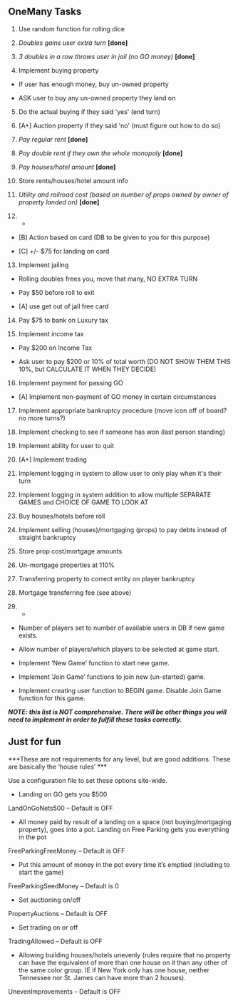 ## OneMany Tasks

1. Use random function for rolling dice

2. *Doubles gains user extra turn* **[done]**

3. *3 doubles in a row throws user in jail (no GO money)* **[done]**

4. Implement buying property

 * If user has enough money, buy un-owned property

 * ASK user to buy any un-owned property they land on

5. Do the actual buying if they said 'yes' (end turn)

6. [A+] Auction property if they said 'no' (must figure out how to do so)

7. *Pay regular rent* **[done]**

8. *Pay double rent if they own the whole monopoly* **[done]**

9. *Pay houses/hotel amount* **[done]**

10. Store rents/houses/hotel amount info

11. *Utility and railroad cost (based on number of props owned by owner of property landed on)* **[done]**

12. -

 * [B] Action based on card (DB to be given to you for this purpose)

 * [C] +/- $75 for landing on card

13. Implement jailing

 * Rolling doubles frees you, move that many, NO EXTRA TURN

 * Pay $50 before roll to exit

 * [A] use get out of jail free card

14. Pay $75 to bank on Luxury tax

15. Implement income tax

 * Pay $200 on Income Tax

 * Ask user to pay $200 or 10% of total worth (DO NOT SHOW THEM THIS 10%, but CALCULATE IT WHEN THEY DECIDE)

16. Implement payment for passing GO

 * [A] Implement non-payment of GO money in certain circumstances

17. Implement appropriate bankruptcy procedure (move icon off of board? no more turns?)

18. Implement checking to see if someone has won (last person standing)

19. Implement ability for user to quit

20. [A+] Implement trading

21. Implement logging in system to allow user to only play when it's their turn

22. Implement logging in system addition to allow multiple SEPARATE GAMES and CHOICE OF GAME TO LOOK AT

23. Buy houses/hotels before roll

24. Implement selling (houses)/mortgaging (props) to pay debts instead of straight bankruptcy

25. Store prop cost/mortgage amounts

26. Un-mortgage properties at 110%

27. Transferring property to correct entity on player bankruptcy

28. Mortgage transferring fee (see above)

29. -

 * Number of players set to number of available users in DB if new game exists.

 * Allow number of players/which players to be selected at game start.

 * Implement ‘New Game’ function to start new game.

 * Implement ‘Join Game’ functions to join new (un-started) game.

 * Implement creating user function to BEGIN game. Disable Join Game function for this game.

***NOTE: this list is NOT comprehensive.  There will be other things you will need to implement in order to fulfill these tasks correctly.***


## Just for fun

***These are not requirements for any level, but are good additions.  These are basically the ‘house rules’ ***

Use a configuration file to set these options site-wide.

* Landing on GO gets you $500

LandOnGoNets500 – Default is OFF

* All money paid by result of a landing on a space (not buying/mortgaging property), goes into a pot.  Landing on Free Parking gets you everything in the pot

FreeParkingFreeMoney – Default is OFF

* Put this amount of money in the pot every time it’s emptied (including to start the game)

FreeParkingSeedMoney – Default is 0

* Set auctioning on/off

PropertyAuctions – Default is OFF

* Set trading on or off

TradingAllowed – Default is OFF

* Allowing building houses/hotels unevenly (rules require that no property can have the equivalent of more than one house on it than any other of the same color group.  IE if New York only has one house, neither Tennessee nor St. James can have more than 2 houses).

UnevenImprovements – Default is OFF
